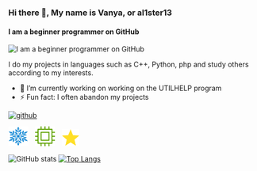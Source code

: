 ### Hi there 👋, My name is Vanya, or al1ster13
#### I am a beginner programmer on GitHub
![I am a beginner programmer on GitHub](https://steamuserimages-a.akamaihd.net/ugc/781868256594146324/5DE8FC66872B13478E1A463CA3044F25B29481F8/)

I do my projects in languages such as C++, Python, php and study others according to my interests.

- 🔭 I’m currently working on working on the UTILHELP program 
- ⚡ Fun fact: I often abandon my projects 


[<img src='https://cdn.jsdelivr.net/npm/simple-icons@3.0.1/icons/github.svg' alt='github' height='40'>](https://github.com/al1ster1331)  

<a href='https://archiveprogram.github.com/'><img src='https://raw.githubusercontent.com/acervenky/animated-github-badges/master/assets/acbadge.gif' width='40' height='40'></a> <a href='https://docs.github.com/en/developers'><img src='https://raw.githubusercontent.com/acervenky/animated-github-badges/master/assets/devbadge.gif' width='40' height='40'></a> <a href='https://stars.github.com/'><img src='https://raw.githubusercontent.com/acervenky/animated-github-badges/master/assets/starbadge.gif' width='35' height='35'></a> 

![GitHub stats](https://github-readme-stats.vercel.app/api?username=al1ster1331&show_icons=true)  [![Top Langs](https://github-readme-stats.vercel.app/api/top-langs/?username=al1ster1331)](https://github.com/anuraghazra/github-readme-stats) 

